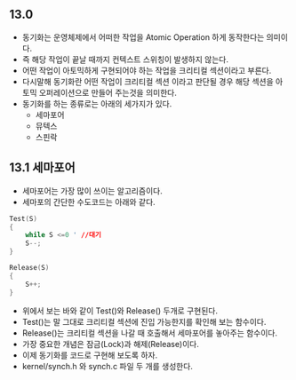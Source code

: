 ## 13.0
- 동기화는 운영체제에서 어떠한 작업을 Atomic Operation 하게 동작한다는 의미이다.
- 즉 해당 작업이 끝날 때까지 컨텍스트 스위칭이 발생하지 않는다.
- 어떤 작업이 아토믹하게 구현되어야 하는 작업을 크리티컬 섹션이라고 부른다.
- 다시말해 동기화란 어떤 작업이 크리티컬 섹션 이라고 판단될 경우 해당 섹션을 아토믹 오퍼레이션으로 만들어 주는것을 의미한다.
- 동기화를 하는 종류로는 아래의 세가지가 있다.
	- 세마포어
	- 뮤텍스
	- 스핀락


## 13.1 세마포어
- 세마포어는 가장 많이 쓰이는 알고리즘이다.
- 세마포의 간단한 수도코드는 아래와 같다.
~~~C
Test(S)
{
	while S <=0 ' //대기
	S--;
}

Release(S)
{
	S++;
}
~~~
- 위에서 보는 바와 같이 Test()와 Release() 두개로 구현된다.
- Test()는 말 그대로 크리티컬 섹션에 진입 가능한지를 확인해 보는 함수이다.
- Release()는 크리티컬 섹션을 나갈 때 호출해서 세마포어를 놓아주는 함수이다.
- 가장 중요한 개념은 잠금(Lock)과 해제(Release)이다.
- 이제 동기화를 코드로 구현해 보도록 하자.
- kernel/synch.h 와 synch.c 파일 두 개를 생성한다.
~~~C

~~~
<!--stackedit_data:
eyJoaXN0b3J5IjpbLTIyNzY5MjUzNyw4MzYxMTQ0MSwtMTEzNz
YwODI5LC02OTMwNzAwOTEsMjU4ODEwNzU2LDk0NTIxNjg3Niw5
NDUyMTY4NzYsMTc1Mzc0OTM5NCwxNjAwODQ4MDE5LC00OTc4MT
IwMTAsMTQxODE5NTQ3OCwyMTA5NTA4MzUyLC03MzQwNTg0MTQs
MTU1NDEzMjIwNiwtMzE4OTIwNzAxLC0xNjM4ODMwMjQ3LC0xOT
M5MjE2OTE3LDEyNzg3MjA0ODgsLTU1NzU4NDk1MF19
-->